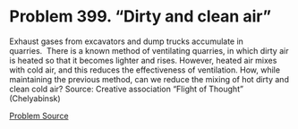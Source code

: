 # Problem 399. “Dirty and clean air”

Exhaust gases from excavators and dump trucks accumulate in quarries.  There is a known method of ventilating quarries, in which dirty air is heated so that it becomes lighter and rises. However, heated air mixes with cold air, and this reduces the effectiveness of ventilation. How, while maintaining the previous method, can we reduce the mixing of hot dirty and clean cold air? Source: Creative association “Flight of Thought” (Chelyabinsk)

[Problem Source](https://www.trizland.ru/tasks/5174/)